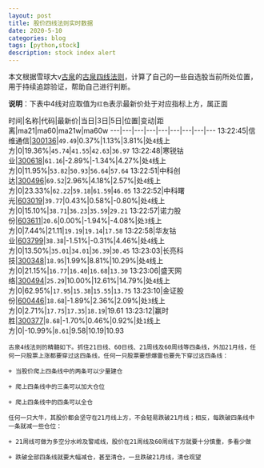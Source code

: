 ```yaml
---
layout: post
title: 股价四线法则实时数据
date: 2020-5-10
categories: blog
tags: [python,stock]
description: stock index alert
---
```



本文根据雪球大v[古泉](https://xueqiu.com/u/7148646888)的[古泉四线法则](https://xueqiu.com/7148646888/130498192)，计算了自己的一些自选股当前所处位置，用于持续追踪验证，帮助自己进行判断。

**说明**：下表中4线对应取值为`红色`表示最新价处于对应指标上方，属正面

时间|名称|代码|最新价|当日|3日|5日|位置|变动|距离|ma21|ma60|ma21w|ma60w
---|---|---|---|---|---|---|---|---
13:22:45|信维通信|[300136](https://xueqiu.com/S/SZ300136)|`49.49`|0.37%|1.13%|3.81%|处`4`线上方|0|19.36%|`45.74`|`41.55`|`42.63`|`36.97`
13:22:48|寒锐钴业|[300618](https://xueqiu.com/S/SZ300618)|`61.16`|-2.89%|-1.34%|4.27%|处`4`线上方|0|11.95%|`53.82`|`50.93`|`56.64`|`57.64`
13:22:51|中科创达|[300496](https://xueqiu.com/S/SZ300496)|`69.52`|2.96%|4.18%|2.57%|处`4`线上方|0|23.33%|`62.22`|`59.18`|`61.59`|`46.05`
13:22:52|中科曙光|[603019](https://xueqiu.com/S/SH603019)|`39.77`|0.43%|0.58%|-0.80%|处`4`线上方|0|15.10%|`38.71`|`36.23`|`35.59`|`29.21`
13:22:57|诺力股份|[603611](https://xueqiu.com/S/SH603611)|`20.6`|0.00%|-1.94%|-4.08%|处`3`线上方|0|7.44%|21.11|`19.19`|`19.14`|`17.58`
13:22:58|华友钴业|[603799](https://xueqiu.com/S/SH603799)|`38.38`|-1.51%|-0.31%|4.46%|处`4`线上方|0|13.50%|`35.01`|`34.01`|`36.39`|`30.45`
13:23:03|长亮科技|[300348](https://xueqiu.com/S/SZ300348)|`18.95`|1.99%|8.81%|10.29%|处`4`线上方|0|21.15%|`16.77`|`16.40`|`16.68`|`13.30`
13:23:06|盛天网络|[300494](https://xueqiu.com/S/SZ300494)|`25.29`|10.00%|12.61%|14.79%|处`4`线上方|0|62.95%|`17.95`|`15.38`|`15.55`|`13.75`
13:23:10|金证股份|[600446](https://xueqiu.com/S/SH600446)|`18.68`|-1.89%|2.36%|2.09%|处`3`线上方|0|2.71%|`17.75`|`17.35`|`18.19`|19.61
13:23:12|赢时胜|[300377](https://xueqiu.com/S/SZ300377)|`8.68`|-1.70%|0.46%|0.92%|处`1`线上方|0|-10.99%|`8.61`|9.58|10.19|10.93

```
古泉4线法则的精髓如下。抓住21日线、60日线、21周线及60周线等四条线，外加21月线，任何一只股票上涨都要穿过这四条线，任何一只股票要想爆雷也要先下穿过这四条线：

+ 当股价爬上四条线中的两条可以少量建仓

+ 爬上四条线中的三条可以加大仓位

+ 爬上四条线中的四条可以全仓

任何一只大牛，其股价都会坚守在21月线上方，不会轻易跌破21月线；相反，每跌破四条线中一条就减一些仓位：

+ 21周线可做为多空分水岭及警戒线，股价在21周线及60周线下方就要十分慎重，多看少做

+ 跌破全部四条线就要大幅减仓，甚至清仓，一旦跌破21月线，清仓观望
```